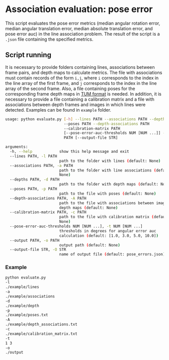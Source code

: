 # Association evaluation: pose error

This script evaluates the pose error metrics (median angular rotation error, median angular translation error, median absolute translation error, and pose error auc) in the line association problem.
The result of the script is a `.json` file containing the specified metrics.

## Script running
It is necessary to provide folders containing lines, associations between frame pairs, and depth maps to calculate metrics. The file with associations must contain records of the form `i,j`,
where `i` corresponds to the index in the line array of the first frame,
and `j` corresponds to the index in the line array of the second frame.
Also, a file containing poses for the corresponding frame depth maps in [TUM format](https://cvg.cit.tum.de/data/datasets/rgbd-dataset/file_formats) is needed.
In addition, it is necessary to provide a file containing a calibration matrix
and a file with associations between depth frames and images in which lines were detected.
Examples can be found in `example` folder.

```bash
usage: python evaluate.py [-h] --lines PATH --associations PATH --depths PATH
                          --poses PATH --depth-associations PATH
                          --calibration-matrix PATH
                          [--pose-error-auc-thresholds NUM [NUM ...]] --output
                          PATH [--output-file STR]

arguments:
  -h, --help            show this help message and exit
  --lines PATH, -l PATH
                        path to the folder with lines (default: None)
  --associations PATH, -a PATH
                        path to the folder with line associations (default:
                        None)
  --depths PATH, -d PATH
                        path to the folder with depth maps (default: None)
  --poses PATH, -p PATH
                        path to the file with poses (default: None)
  --depth-associations PATH, -A PATH
                        path to the file with associations between images and
                        depth maps (default: None)
  --calibration-matrix PATH, -c PATH
                        path to the file with calibration matrix (default:
                        None)
  --pose-error-auc-thresholds NUM [NUM ...], -t NUM [NUM ...]
                        thresholds in degrees for angular error auc
                        calculation (default: [1.0, 3.0, 5.0, 10.0])
  --output PATH, -o PATH
                        output path (default: None)
  --output-file STR, -O STR
                        name of output file (default: pose_errors.json)
```

### Example
```bash
python evaluate.py
-l
./example/lines
-a
./example/associations
-d
./example/depth
-p
./example/poses.txt
-A
./example/depth_associations.txt
-c
./example/calibration_matrix.txt
-t
1 3
-o
./output
```
